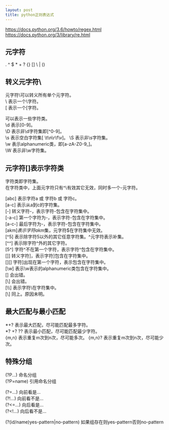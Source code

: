 ```yaml
---
layout: post
title: python正则表达式
---
```


https://docs.python.org/3.6/howto/regex.html  
https://docs.python.org/3/library/re.html  

## 元字符
. ^ $ * + ? {} [] \ | ()  


## 转义元字符\  

元字符\可以转义所有单个元字符。  
\\ 表示一个\字符。  
\[ 表示一个[字符。  

可以表示一些字符类。  
\d 表示[0-9]。  
\D 表示非\d字符集即[^0-9]。  
\s 表示空白字符集[ \t\n\r\f\v]。
\S 表示非\s字符集。  
\w 表示alphanumeric类，即[a-zA-Z0-9_]。  
\W 表示非\w字符集。  


## 元字符[]表示字符类
字符类即字符集。  
在字符类中，上面元字符只有^\有效其它无效，同时多一个-元字符。  

[abc] 表示字符a 或 字符b 或 字符c。  
[a-c] 表示从a到c的字符集。  
[\-]  转义字符-，表示字符-包含在字符集中。  
[-a-c] 第一个字符为-，表示字符-包含在字符集中。  
[a-c-] 最后字符为-，表示字符-包含在字符集中。  
[akm$] 表示字符akm$集，元字符$在字符集中无效。  
[^5] 表示除字符5以外的其它任意字符集。^元字符表示补集。  
[^^] 表示除字符^外的其它字符。  
[5^] 字符^不在第一个字符，表示字符^包含在字符集中。  
[\]] 转义字符]，表示字符]包含在字符集中。  
[][] 字符]出现在第一个字符，表示包含在字符集中。  
[\w] 表示\w表示的alphanumeric类包含在字符集中。  
[\] 会出错。  
[\\] 会出错。  
[\\\\] 表示字符\在字符集中。  
[\\\] 同上。原因未明。  


## 最大匹配与最小匹配

*+? 表示最大匹配，尽可能匹配最多字符。  
*? +? ?? 表示最小匹配，尽可能匹配最少字符。  
{m,n} 表示重复m次到n次，尽可能多次。
{m,n}? 表示重复m次到n次，尽可能少次。

## 特殊分组

(?P<name>...)  命名分组  
(?P=name)  引用命名分组  

(?=...) 向前看是...  
(?!...) 向前看不是...  
(?<=...) 向后看是...  
(?<!...) 向后看不是...  

(?(id/name)yes-pattern|no-pattern) 如果组存在则yes-pattern否则no-pattern  
